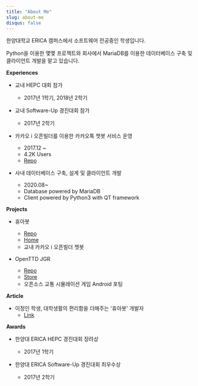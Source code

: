 ```yaml
---
title: "About Me"
slug: about-me
disqus: false
---
```


한양대학교 ERICA 캠퍼스에서 소프트웨어 전공중인 학생입니다.

Python을 이용한 몇몇 프로젝트와 회사에서 MariaDB를 이용한 데이터베이스 구축 및 클라이언트 개발을 맡고 있습니다.

**Experiences**

* 교내 HEPC 대회 참가
    + 2017년 1학기, 2018년 2학기

* 교내 Software-Up 경진대회 참가
    + 2017년 2학기

* 카카오 i 오픈빌더를 이용한 카카오톡 챗봇 서비스 운영
    + 2017.12 ~
    + 4.2K Users
    + [Repo](https://github.com/jil8885/fastapi-kakao-i-hanyang)

* 사내 데이터베이스 구축, 설계 및 클라이언트 개발
    + 2020.08~
    + Database powered by MariaDB
    + Client powered by Python3 with QT framework


**Projects**

* 휴아봇
    + [Repo](https://github.com/jil8885/fastapi-kakao-i-hanyang)
    + [Home](https://pf.kakao.com/_MkFlC)
    + 교내 카카오 i 오픈빌더 챗봇

* OpenTTD JGR
    + [Repo](https://github.com/jil8885/OpenTTD-JGR-patchpack)
    + [Store](https://play.google.com/store/apps/details?id=org.openttd.jgrpp)
    + 오픈소스 교통 시뮬레이션 게임 Android 포팅

**Article**

* 이정인 학생, 대학생활의 편리함을 더해주는 '휴아봇' 개발자
    + [Link](http://www.hanyang.ac.kr/surl/7OxcB)

**Awards**

* 한양대 ERICA HEPC 경진대회 장려상
    + 2017년 1학기

* 한양대 ERICA Software-Up 경진대회 최우수상
    + 2017년 2학기